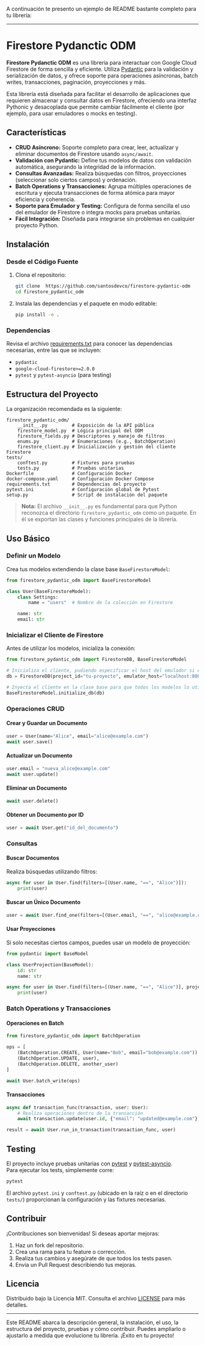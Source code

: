 A continuación te presento un ejemplo de README bastante completo para tu librería:

---

# Firestore Pydanctic ODM

**Firestore Pydanctic ODM** es una librería para interactuar con Google Cloud Firestore de forma sencilla y eficiente. Utiliza [Pydantic](https://pydantic-docs.helpmanual.io/) para la validación y serialización de datos, y ofrece soporte para operaciones asíncronas, batch writes, transacciones, paginación, proyecciones y más.  

Esta librería está diseñada para facilitar el desarrollo de aplicaciones que requieren almacenar y consultar datos en Firestore, ofreciendo una interfaz Pythonic y desacoplada que permite cambiar fácilmente el cliente (por ejemplo, para usar emuladores o mocks en testing).

## Características

- **CRUD Asíncrono:** Soporte completo para crear, leer, actualizar y eliminar documentos de Firestore usando `async/await`.
- **Validación con Pydantic:** Define tus modelos de datos con validación automática, asegurando la integridad de la información.
- **Consultas Avanzadas:** Realiza búsquedas con filtros, proyecciones (seleccionar solo ciertos campos) y ordenación.
- **Batch Operations y Transacciones:** Agrupa múltiples operaciones de escritura y ejecuta transacciones de forma atómica para mayor eficiencia y coherencia.
- **Soporte para Emulador y Testing:** Configura de forma sencilla el uso del emulador de Firestore o integra mocks para pruebas unitarias.
- **Fácil Integración:** Diseñada para integrarse sin problemas en cualquier proyecto Python.

## Instalación

### Desde el Código Fuente

1. Clona el repositorio:
   ```bash
   git clone  https://github.com/santosdevco/firestore-pydantic-odm
   cd firestore_pydantic_odm
   ```

2. Instala las dependencias y el paquete en modo editable:
   ```bash
   pip install -e .
   ```

### Dependencias

Revisa el archivo [requirements.txt](requirements.txt) para conocer las dependencias necesarias, entre las que se incluyen:
- `pydantic`
- `google-cloud-firestore>=2.0.0`
- `pytest` y `pytest-asyncio` (para testing)

## Estructura del Proyecto

La organización recomendada es la siguiente:

```
firestore_pydantic_odm/
    __init__.py         # Exposición de la API pública
    firestore_model.py  # Lógica principal del ODM
    firestore_fields.py # Descriptores y manejo de filtros
    enums.py            # Enumeraciones (e.g., BatchOperation)
    firestore_client.py # Inicialización y gestión del cliente Firestore
tests/
    conftest.py         # Fixtures para pruebas
    tests.py            # Pruebas unitarias
Dockerfile              # Configuración Docker
docker-compose.yaml     # Configuración Docker Compose
requirements.txt        # Dependencias del proyecto
pytest.ini              # Configuración global de Pytest
setup.py                # Script de instalación del paquete
```

> **Nota:** El archivo `__init__.py` es fundamental para que Python reconozca el directorio `firestore_pydantic_odm` como un paquete. En él se exportan las clases y funciones principales de la librería.

## Uso Básico

### Definir un Modelo

Crea tus modelos extendiendo la clase base `BaseFirestoreModel`:

```python
from firestore_pydantic_odm import BaseFirestoreModel

class User(BaseFirestoreModel):
    class Settings:
        name = "users"  # Nombre de la colección en Firestore

    name: str
    email: str
```

### Inicializar el Cliente de Firestore

Antes de utilizar los modelos, inicializa la conexión:

```python
from firestore_pydantic_odm import FirestoreDB, BaseFirestoreModel

# Inicializa el cliente, pudiendo especificar el host del emulador si es necesario
db = FirestoreDB(project_id="tu-proyecto", emulator_host="localhost:8080")

# Inyecta el cliente en la clase base para que todos los modelos lo utilicen
BaseFirestoreModel.initialize_db(db)
```

### Operaciones CRUD

#### Crear y Guardar un Documento

```python
user = User(name="Alice", email="alice@example.com")
await user.save()
```

#### Actualizar un Documento

```python
user.email = "nueva_alice@example.com"
await user.update()
```

#### Eliminar un Documento

```python
await user.delete()
```

#### Obtener un Documento por ID

```python
user = await User.get("id_del_documento")
```

### Consultas

#### Buscar Documentos

Realiza búsquedas utilizando filtros:

```python
async for user in User.find(filters=[(User.name, "==", "Alice")]):
    print(user)
```

#### Buscar un Único Documento

```python
user = await User.find_one(filters=[(User.email, "==", "alice@example.com")])
```

#### Usar Proyecciones

Si solo necesitas ciertos campos, puedes usar un modelo de proyección:

```python
from pydantic import BaseModel

class UserProjection(BaseModel):
    id: str
    name: str

async for user in User.find(filters=[(User.name, "==", "Alice")], projection=UserProjection):
    print(user)
```

### Batch Operations y Transacciones

#### Operaciones en Batch

```python
from firestore_pydantic_odm import BatchOperation

ops = [
    (BatchOperation.CREATE, User(name="Bob", email="bob@example.com")),
    (BatchOperation.UPDATE, user),
    (BatchOperation.DELETE, another_user)
]

await User.batch_write(ops)
```

#### Transacciones

```python
async def transaction_func(transaction, user: User):
    # Realiza operaciones dentro de la transacción
    await transaction.update(user.id, {"email": "updated@example.com"})

result = await User.run_in_transaction(transaction_func, user)
```

## Testing

El proyecto incluye pruebas unitarias con [pytest](https://docs.pytest.org/) y [pytest-asyncio](https://github.com/pytest-dev/pytest-asyncio).  
Para ejecutar los tests, simplemente corre:

```bash
pytest
```

El archivo `pytest.ini` y `conftest.py` (ubicado en la raíz o en el directorio `tests/`) proporcionan la configuración y las fixtures necesarias.

## Contribuir

¡Contribuciones son bienvenidas! Si deseas aportar mejoras:

1. Haz un fork del repositorio.
2. Crea una rama para tu feature o corrección.
3. Realiza tus cambios y asegúrate de que todos los tests pasen.
4. Envía un Pull Request describiendo tus mejoras.

## Licencia

Distribuido bajo la Licencia MIT. Consulta el archivo [LICENSE](LICENSE) para más detalles.

---

Este README abarca la descripción general, la instalación, el uso, la estructura del proyecto, pruebas y cómo contribuir. Puedes ampliarlo o ajustarlo a medida que evolucione tu librería. ¡Éxito en tu proyecto!